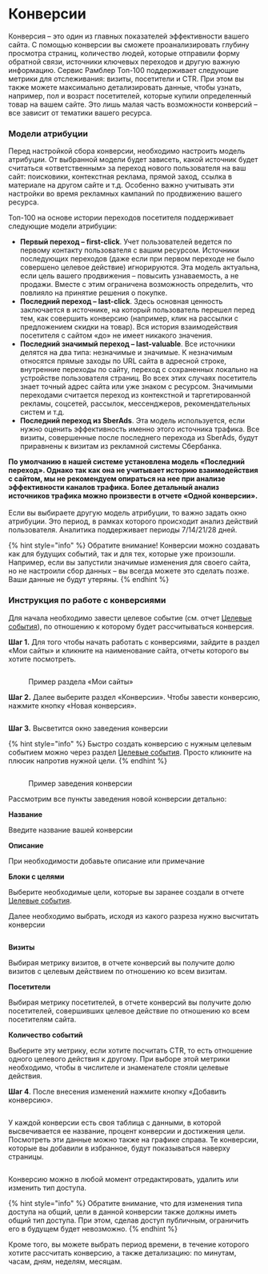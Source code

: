 # Конверсии

Конверсия – это один из главных показателей эффективности вашего сайта. С помощью конверсии вы сможете проанализировать глубину просмотра страниц, количество людей, которые отправили форму обратной связи, источники ключевых переходов и другую важную информацию. Сервис Рамблер Топ-100 поддерживает следующие метрики для отслеживания: визиты, посетители и CTR. При этом вы также можете максимально детализировать данные, чтобы узнать, например, пол и возраст посетителей, которые купили определенный товар на вашем сайте. Это лишь малая часть возможности конверсий – все зависит от тематики вашего ресурса.

### **Модели атрибуции**

Перед настройкой сбора конверсии, необходимо настроить модель атрибуции. От выбранной модели будет зависеть, какой источник будет считаться «ответственным» за переход нового пользователя на ваш сайт: поисковики, контекстная реклама, прямой заход, ссылка в материале на другом сайте и т.д. Особенно важно учитывать эти настройки во время рекламных кампаний по продвижению вашего ресурса.

Топ-100 на основе истории переходов посетителя поддерживает следующие модели атрибуции:

* **Первый переход  – first-click**. Учет пользователей ведется по первому контакту пользователя с вашим ресурсом. Источники последующих переходов (даже если при первом переходе не было совершено целевое действие) игнорируются. Эта модель актуальна, если цель вашего продвижения – повысить узнаваемость, а не продажи. Вместе с этим ограничена возможность определить, что повлияло на принятие решения о покупке.
* **Последний переход – last-click**. Здесь основная ценность заключается в источнике, на который пользователь перешел перед тем, как совершить конверсию (например, клик на рассылки с предложением скидки на товар). Вся история взаимодействия посетителя с сайтом «до» не имеет никакого значения.
* **Последний значимый переход – last-valuable**. Все источники делятся на два типа: незначимые и значимые. К незначимым относятся прямые заходы по URL сайта в адресной строке, внутренние переходы по сайту, переход с сохраненных локально на устройстве пользователя страниц. Во всех этих случаях посетитель знает точный адрес сайта или уже знаком с ресурсом. Значимыми переходами считается переход из контекстной и таргетированной рекламы, соцсетей, рассылок, мессенджеров, рекомендательных систем и т.д.
* **Последний переход из SberAds**. Эта модель используется, если нужно оценить эффективность именно этого источника трафика. Все визиты, совершенные после последнего перехода из SberAds, будут приравнены к визитам из рекламной системы Сбербанка.

**По умолчанию в нашей системе установлена модель «Последний переход». Однако так как она не учитывает историю взаимодействия с сайтом, мы не рекомендуем опираться на нее при анализе эффективности каналов трафика. Более детальный анализ источников трафика можно произвести в отчете «Одной конверсии».**\
\
Если вы выбираете другую модель атрибуции, то важно задать окно атрибуции. Это период, в рамках которого происходит анализ действий пользователя. Аналитика поддерживает периоды 7/14/21/28 дней.

{% hint style="info" %}
Обратите внимание! Конверсии можно создавать как для будущих событий, так и для тех, которые уже произошли. Например, если вы запустили значимые изменения для своего сайта, но не настроили сбор данных – вы всегда можете это сделать позже. Ваши данные не будут утеряны.
{% endhint %}

### Инструкция по работе с конверсиями

Для начала необходимо завести целевое событие (см. отчет [Целевые события](celevye-sobytiya.md)), по отношению к которому будет рассчитываться конверсия.

**Шаг 1.** Для того чтобы начать работать с конверсиями, зайдите в раздел «Мои сайты» и кликните на наименование сайта, отчеты которого вы хотите посмотреть.

<figure><img src="../../.gitbook/assets/top100.rambler.ru_19.png" alt=""><figcaption><p>Пример раздела «Мои сайты»</p></figcaption></figure>

**Шаг 2.** Далее выберите раздел «Конверсии». Чтобы завести конверсию, нажмите кнопку «Новая конверсия».

<figure><img src="../../.gitbook/assets/stat.top100.rambler.ru_stat_projects_7596044_conversions_dateStart=2023-07-07&#x26;dateEnd=2023-07-07&#x26;groupBy=five_minute&#x26;sample=1.png" alt=""><figcaption></figcaption></figure>

**Шаг 3.** Высветится окно заведения конверсии

{% hint style="info" %}
Быстро создать конверсию с нужным целевым событием можно через раздел [Целевые события](celevye-sobytiya.md). Просто кликните на плюсик напротив нужной цели.
{% endhint %}

<figure><img src="../../.gitbook/assets/1.2.png" alt=""><figcaption><p>Пример заведения конверсии</p></figcaption></figure>

Рассмотрим все пункты заведения новой конверсии детально:

**Название**

Введите название вашей конверсии

**Описание**

При необходимости добавьте описание или примечание&#x20;

**Блоки с целями**

Выберите необходимые цели, которые вы заранее создали в отчете [Целевые события](celevye-sobytiya.md).

Далее необходимо выбрать, исходя из какого разреза нужно высчитать конверсии

<figure><img src="../../.gitbook/assets/1.3 (1).png" alt=""><figcaption></figcaption></figure>

**Визиты**

Выбирая метрику визитов, в отчете конверсий вы получите долю визитов с целевым действием по отношению ко всем визитам.

**Посетители**

Выбирая метрику посетителей, в отчете конверсий вы получите долю посетителей, совершивших целевое действие по отношению ко всем посетителям сайта.

**Количество событий**

Выберите эту метрику, если хотите посчитать CTR, то есть отношение одного целевого действия к другому. При выборе этой метрики необходимо, чтобы в числителе и знаменателе стояли целевые действия.

**Шаг 4**. После внесения изменений нажмите кнопку «Добавить конверсию».

<figure><img src="../../.gitbook/assets/1.5.png" alt=""><figcaption></figcaption></figure>

У каждой конверсии есть своя таблица с данными, в которой высвечивается ее название, процент конверсии и достижения цели. Посмотреть эти данные можно также на графике справа. Те конверсии, которые вы добавили в избранное, будут показываться наверху страницы.

<figure><img src="../../.gitbook/assets/1.6.png" alt=""><figcaption></figcaption></figure>

Конверсию можно в любой момент отредактировать, удалить или изменить тип доступа.&#x20;

{% hint style="info" %}
Обратите внимание, что для изменения типа доступа на общий, цели в данной конверсии также должны иметь общий тип доступа. При этом, сделав доступ публичным, ограничить его в будущем будет невозможно.&#x20;
{% endhint %}

Кроме того, вы можете выбрать период времени, в течение которого хотите рассчитать конверсию, а также детализацию: по минутам, часам, дням, неделям, месяцам.

